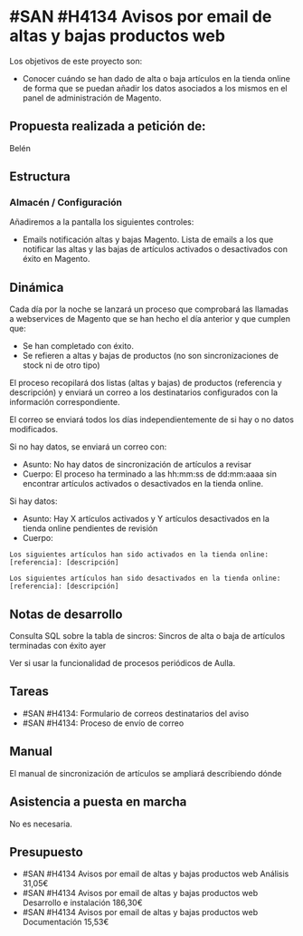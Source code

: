 # #SAN #H4134 Avisos por email de altas y bajas productos web

Los objetivos de este proyecto son:
+ Conocer cuándo se han dado de alta o baja artículos en la tienda online de forma que se puedan añadir los datos asociados a los mismos en el panel de administración de Magento.

## Propuesta realizada a petición de:
Belén

## Estructura

### Almacén / Configuración
Añadiremos a la pantalla los siguientes controles:
+ Emails notificación altas y bajas Magento. Lista de emails a los que notificar las altas y las bajas de artículos activados o desactivados con éxito en Magento.

## Dinámica
Cada día por la noche se lanzará un proceso que comprobará las llamadas a webservices de Magento que se han hecho el día anterior y que cumplen que:
+ Se han completado con éxito.
+ Se refieren a altas y bajas de productos (no son sincronizaciones de stock ni de otro tipo)

El proceso recopilará dos listas (altas y bajas) de productos (referencia y descripción) y enviará un correo a los destinatarios configurados con la información correspondiente.

El correo se enviará todos los días independientemente de si hay o no datos modificados.

Si no hay datos, se enviará un correo con:
+ Asunto: No hay datos de sincronización de artículos a revisar
+ Cuerpo: El proceso ha terminado a las hh:mm:ss de dd:mm:aaaa sin encontrar artículos activados o desactivados en la tienda online.

Si hay datos:
+ Asunto: Hay X artículos activados y Y artículos desactivados en la tienda online pendientes de revisión
+ Cuerpo:
```
Los siguientes artículos han sido activados en la tienda online:
[referencia]: [descripción]

Los siguientes artículos han sido desactivados en la tienda online:
[referencia]: [descripción]
```

## Notas de desarrollo
Consulta SQL sobre la tabla de sincros: Sincros de alta o baja de artículos terminadas con éxito ayer

Ver si usar la funcionalidad de procesos periódicos de Aulla.

## Tareas
* #SAN #H4134: Formulario de correos destinatarios del aviso
* #SAN #H4134: Proceso de envío de correo

## Manual
El manual de sincronización de artículos se ampliará describiendo dónde 

## Asistencia a puesta en marcha
No es necesaria.

## Presupuesto
+ #SAN #H4134 Avisos por email de altas y bajas productos web Análisis 31,05€
+ #SAN #H4134 Avisos por email de altas y bajas productos web Desarrollo e instalación 186,30€
+ #SAN #H4134 Avisos por email de altas y bajas productos web Documentación 15,53€
